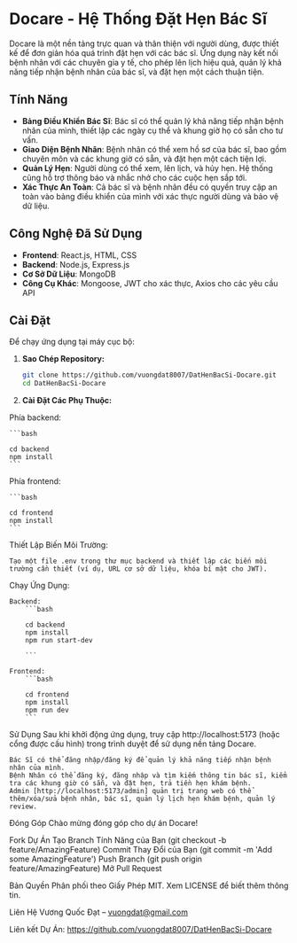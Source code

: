 # Docare - Hệ Thống Đặt Hẹn Bác Sĩ

Docare là một nền tảng trực quan và thân thiện với người dùng, được thiết kế để đơn giản hóa quá trình đặt hẹn với các bác sĩ. Ứng dụng này kết nối bệnh nhân với các chuyên gia y tế, cho phép lên lịch hiệu quả, quản lý khả năng tiếp nhận bệnh nhân của bác sĩ, và đặt hẹn một cách thuận tiện.

## Tính Năng

- **Bảng Điều Khiển Bác Sĩ**: Bác sĩ có thể quản lý khả năng tiếp nhận bệnh nhân của mình, thiết lập các ngày cụ thể và khung giờ họ có sẵn cho tư vấn.
- **Giao Diện Bệnh Nhân**: Bệnh nhân có thể xem hồ sơ của bác sĩ, bao gồm chuyên môn và các khung giờ có sẵn, và đặt hẹn một cách tiện lợi.
- **Quản Lý Hẹn**: Người dùng có thể xem, lên lịch, và hủy hẹn. Hệ thống cũng hỗ trợ thông báo và nhắc nhở cho các cuộc hẹn sắp tới.
- **Xác Thực An Toàn**: Cả bác sĩ và bệnh nhân đều có quyền truy cập an toàn vào bảng điều khiển của mình với xác thực người dùng và bảo vệ dữ liệu.

## Công Nghệ Đã Sử Dụng

- **Frontend**: React.js, HTML, CSS
- **Backend**: Node.js, Express.js
- **Cơ Sở Dữ Liệu**: MongoDB
- **Công Cụ Khác**: Mongoose, JWT cho xác thực, Axios cho các yêu cầu API

## Cài Đặt

Để chạy ứng dụng tại máy cục bộ:

1. **Sao Chép Repository:**
    ```bash
    git clone https://github.com/vuongdat8007/DatHenBacSi-Docare.git
    cd DatHenBacSi-Docare

2. **Cài Đặt Các Phụ Thuộc:**

Phía backend:

    ```bash
    
    cd backend
    npm install
    ```

Phía frontend:

    ```bash
    
    cd frontend
    npm install
    ```

Thiết Lập Biến Môi Trường:

    Tạo một file .env trong thư mục backend và thiết lập các biến môi trường cần thiết (ví dụ, URL cơ sở dữ liệu, khóa bí mật cho JWT).

Chạy Ứng Dụng:

    Backend:
        ```bash
        
        cd backend
        npm install
        npm run start-dev
        
        ```

    Frontend:
        ```bash
        
        cd frontend
        npm install
        npm run dev
        ```


Sử Dụng
    Sau khi khởi động ứng dụng, truy cập http://localhost:5173 (hoặc cổng được cấu hình) trong trình duyệt để sử dụng nền tảng Docare.

    Bác Sĩ có thể đăng nhập/đăng ký để quản lý khả năng tiếp nhận bệnh nhân của mình.
    Bệnh Nhân có thể đăng ký, đăng nhập và tìm kiếm thông tin bác sĩ, kiểm tra các khung giờ có sẵn, và đặt hẹn, trả tiền hẹn khám bệnh.
    Admin [http://localhost:5173/admin] quản trị trang web có thể thêm/xóa/sửa bệnh nhân, bác sĩ, quản lý lịch hẹn khám bệnh, quản lý review.

Đóng Góp
    Chào mừng đóng góp cho dự án Docare!

Fork Dự Án
    Tạo Branch Tính Năng của Bạn (git checkout -b feature/AmazingFeature)
    Commit Thay Đổi của Bạn (git commit -m 'Add some AmazingFeature')
    Push Branch (git push origin feature/AmazingFeature)
    Mở Pull Request

Bản Quyền
Phân phối theo Giấy Phép MIT. Xem LICENSE để biết thêm thông tin.

Liên Hệ
Vương Quốc Đạt – vuongdat@gmail.com

Liên kết Dự Án: https://github.com/vuongdat8007/DatHenBacSi-Docare

